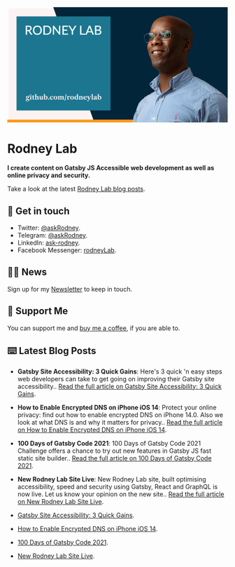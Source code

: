 <picture>
  <source srcset="./images/rodneylab-github.avif" type="image/avif">
  <source srcset="./images/rodneylab-github.webp" type="image/webp">
  <img src="./images/rodneylab-github.png" alt="Rodney Lab Github banner">
</picture>

# Rodney Lab
**I create content on Gatsby JS Accessible web development as well as online privacy and security.**

<!--
Take a look at the latest <a aria-label="See latest Rodney Lab projects" href="https://rodneylab.com/projects/" rel="noopener">Rodney Lab projects</a>.
-->

Take a look at the latest <a aria-label="See latest Rodney Lab projects" href="https://rodneylab.com/blog/" rel="noopener">Rodney Lab blog posts</a>.

## 📱 Get in touch

- Twitter: <a aria-label="Direct message Rodney Lab on twitter" href="https://twitter.com/messages/compose?recipient_id=1323579817258831875" target="_blank" rel="nofollow noopener noreferrer">@askRodney</a>.
- Telegram: <a aria-label="Direct message Rodney Lab on Telegram" href="https://t.me/askRodney" target="_blank" rel="nofollow noopener noreferrer">@askRodney</a>.
- LinkedIn: <a aria-label="Direct message Rodney Lab on LinkedIn" href="https://uk.linkedin.com/in/ask-rodney" target="_blank" rel="nofollow noopener noreferrer">ask-rodney</a>.
- Facebook Messenger: <a aria-label="Direct message Rodney Lab on Facebook" href="https://m.me/rodneyLab" target="_blank" rel="nofollow noopener noreferrer">rodneyLab</a>.

## 🧑🏽 News

Sign up for my <a aria-label="Sign up the the Rodney Lab newsletter" href="https://rodneylab.com/about/#newsletter" rel="noopener">Newsletter</a> to keep in touch.

## 💙 Support Me

You can support me and <a aria-label="Support Rodney Lab via by me a coffee" href="https://rodneylab.com/giving/" rel="noopener">buy me a coffee</a>, if you are able to.

## ⌨️ Latest Blog Posts


<!-- BLOG-POST-LIST:START -->
- **Gatsby Site Accessibility: 3 Quick Gains**: Here's 3 quick 'n easy steps web developers can take to get going on improving their Gatsby site accessibility.. [Read the full article on Gatsby Site Accessibility: 3 Quick Gains](https://rodneylab.com/gatsby-site-accessibility-3-quick-gains/).
- **How to Enable Encrypted DNS on iPhone iOS 14**: Protect your online privacy: find out how to enable encrypted DNS on iPhone 14.0.  Also we look at what DNS is and why it matters for privacy.. [Read the full article on How to Enable Encrypted DNS on iPhone iOS 14](https://rodneylab.com/how-to-enable-encrypted-dns-on-iphone-ios-14/).
- **100 Days of Gatsby Code 2021**: 100 Days of Gatsby Code 2021 Challenge offers a chance to try out new features in Gatsby JS fast static site builder.. [Read the full article on 100 Days of Gatsby Code 2021](https://rodneylab.com/100-days-of-gatsby-code-2021/).
- **New Rodney Lab Site Live**: New Rodney Lab site, built optimising accessibility, speed and security using Gatsby, React and GraphQL is now live.  Let us know your opinion on the new site.. [Read the full article on New Rodney Lab Site Live](https://rodneylab.com/new-rodneylab-site-now-live/).<!-- BLOG-POST-LIST:END -->

- <a aria-label="Open Rodney Lab Blog Post: Gatsby Site Accessibility: 3 Quick Gains" href="https://rodneylab.com/gatsby-site-accessibility-3-quick-gains/" rel="noopener">Gatsby Site Accessibility: 3 Quick Gains</a>.
- <a aria-label="Open Rodney Lab Blog Post: How to Enable Encrypted DNS on iPhone iOS 14" href="https://rodneylab.com/how-to-enable-encrypted-dns-on-iphone-ios-14/" rel="noopener">How to Enable Encrypted DNS on iPhone iOS 14</a>.
- <a aria-label="Open Rodney Lab Blog Post: 100 Days of Gatsby Code 2021" href="https://rodneylab.com/100-days-of-gatsby-code-2021/" rel="noopener">100 Days of Gatsby Code 2021</a>.
- <a aria-label="Open Rodney Lab Blog Post: New Rodney Lab Site Live" href="https://rodneylab.com/new-rodneylab-site-now-live/" rel="noopener">New Rodney Lab Site Live</a>.
